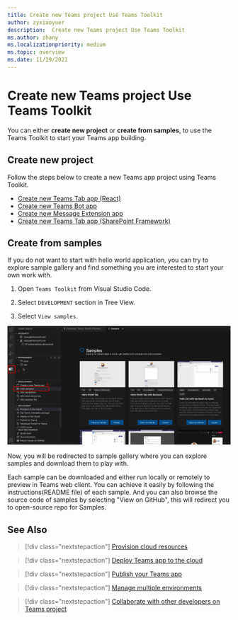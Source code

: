 ```yaml
---
title: Create new Teams project Use Teams Toolkit
author: zyxiaoyuer
description:  Create new Teams project Use Teams Toolkit
ms.author: zhany
ms.localizationpriority: medium
ms.topic: overview
ms.date: 11/29/2021
---
```


# Create new Teams project Use Teams Toolkit

You can either **create new project** or **create from samples**, to use the Teams Toolkit to start your Teams app building.

## Create new project

Follow the steps below to create a new Teams app project using Teams Toolkit.

- [Create new Teams Tab app (React)](/microsoftteams/platform/sbs-gs-javascript?tabs=vscode%2Cvsc%2Cviscode%2Cvcode&tutorial-step=2)
- [Create new Teams Bot app](/microsoftteams/platform/sbs-gs-spfx?tabs=vscode%2Cviscode&branch)
- [Create new Message Extension app](/microsoftteams/platform/sbs-gs-javascript?tabs=vscode%2Cvsc%2Cviscode%2Cvcode&tutorial-step=6&branch)
- [Create new Teams Tab app (SharePoint Framework)](/microsoftteams/platform/sbs-gs-spfx?tabs=vscode%2Cviscode&branch)

## Create from samples

If you do not want to start with hello world application, you can try to explore sample gallery and find something you are interested to start your own work with.


 1. Open `Teams Toolkit` from Visual Studio Code.

 1. Select `DEVELOPMENT` section in Tree View.

 1. Select `View samples`.




![Teams Toolkit view samples](./images/teams-toolkit-view-samples.png)

Now, you will be redirected to sample gallery where you can explore samples and download them to play with.

Each sample can be downloaded and either run locally or remotely to preview in Teams web client. You can achieve it easily by following the instructions(README file) of each sample. And you can also browse the source code of samples by selecting "View on GitHub", this will redirect you to open-source repo for Samples.

## See Also

> [!div class="nextstepaction"]
> [Provision cloud resources](provision.md)

> [!div class="nextstepaction"]
> [Deploy Teams app to the cloud](deploy.md)

> [!div class="nextstepaction"]
> [Publish your Teams app](TeamsFx-collaboration.md)

> [!div class="nextstepaction"]
> [Manage multiple environments](TeamsFx-multi-env.md)

> [!div class="nextstepaction"]
> [Collaborate with other developers on Teams project](TeamsFx-collaboration.md)
